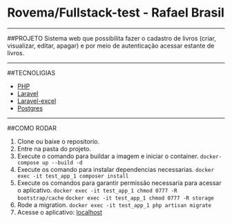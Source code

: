 # Rovema/Fullstack-test - Rafael Brasil

----
##PROJETO
Sistema web que possibilita fazer o cadastro de livros (criar, visualizar, editar, apagar) e por meio de autenticação acessar estante de livros.

----
##TECNOLIGIAS
* [PHP](https://www.php.net/)
* [Laravel](https://laravel.com/)
* [Laravel-excel](https://docs.laravel-excel.com/3.1/getting-started/)
* [Postgres](https://www.postgresql.org/)


----
##COMO RODAR
1. Clone ou baixe o repositorio.
2. Entre na pasta do projeto.
3. Execute o comando para buildar a imagem e iniciar o container.
`docker-compose up --build -d`
4. Execute os comando para instalar dependencias necessarias.
`docker exec -it test_app_1 composer install`
5. Execute os comandos para garantir permissão necessaria para acessar o aplicativo.
`docker exec -it test_app_1 chmod 0777 -R bootstrap/cache`
`docker exec -it test_app_1 chmod 0777 -R storage`
6. Rode a migration.
`docker exec -it test_app_1 php artisan migrate`
7. Acesse o aplicativo: [localhost](http://127.0.0.1)
